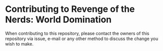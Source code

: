 # Contributing to Revenge of the Nerds: World Domination
When contributing to this repository, please contact the owners of this repository via issue, e-mail or any other method to discuss the change you wish to make.